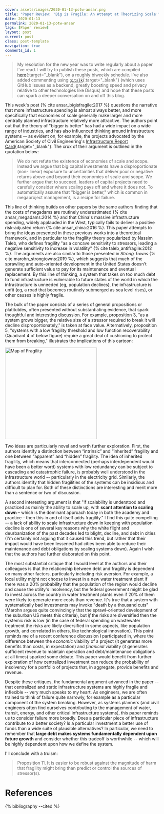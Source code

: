 ```yaml
---
cover: assets/images/2020-01-13-potw-ansar.png
title: "Paper Review: 'Big is Fragile: An Attempt at Theorizing Scale'"
date: 2020-01-13
permalink: 2020-01-13-potw-ansar
tags: [Paper review]
layout: post
current: post
class: post-template
navigation: true
comments_id: 1
---
```


> My resolution for the new year was to write regularly about a paper I've read.
I will try to publish these posts, which are compiled [here]({{site.baseurl}}/tag/potw/){:target="_blank"}, on a roughly biweekly schedule.
I've also added commenting using [`gitalk`](https://github.com/gitalk/gitalk){:target="_blank"} (which uses GitHub Issues as a backend, greatly boosting speed and privacy relative to other technologies like Disqus) and hope that these posts can spark a deeper conversation on and off this blog.

This week's post {% cite ansar_bigisfragile:2017 %} questions the narrative that more infrastructure spending is almost always better, and more specifically that economies of scale generally make larger and more centrally planned infrastructure relatively more attractive.
The authors point out that the theory of "bigger is better" has had a wide impact on a wide range of industries, and has also influenced thinking around infrastructure systems -- as evident on, for example, the projects advocated by the American Society of Civil Engineering's [Infrastructure Report Card](https://www.infrastructurereportcard.org/){:target="_blank"}.
The crux of their argument is outlined in the quotation below:

> We do not refute the existence of economies of scale and scope. Instead we argue that big capital investments have a disproportionate (non- linear) exposure to uncertainties that deliver poor or negative returns above and beyond their economies of scale and scope. We further argue that to succeed, leaders of capital projects need to carefully consider where scaling pays off and where it does not. To automatically assume that "bigger is better," which is common in megaproject management, is a recipe for failure.

This line of thinking builds on other papers by the same authors finding that the costs of megadams are routinely underestimated {% cite ansar_megadams:2014 %} and that China's massive infrastructure spending, widely applauded in the West, typically fails to deliver a positive risk-adjusted return {% cite ansar_china:2016 %}.
This paper attempts to bring the ideas presented in these previous works into a theoretical framework, and in particular to the fragility theory popularized by Nassim Taleb, who defines fragility "as a concave sensitivity to stressors, leading a negative sensitivity to increase in volatility" {% cite taleb_antifragile:2012 %}.
The arguments are also similar to those presented in _Strong Towns_ {% cite marohn_strongtowns:2019 %}, which suggests that much of the sprawling and auto-oriented development in the United States doesn't generate sufficient value to pay for its maintenance and eventual replacement.
By this line of thinking, a system that takes on too much debt to fund infrastructure is vulnerable to future states of the world in which the infrastructure is unneeded (eg, population declines), the infrastructure is unfit (eg, a road that becomes routinely submerged as sea level rises), or other causes is highly fragile.

The bulk of the paper consists of a series of general propositions or platitutdes, often presented without substantiating evidence, that spark thoughtful and interesting discussion.
For example, proposition 3, "as a system grows bigger, the relative size of a stressor required to break it will decline disproportionately," is taken at face value.
Alternatively, proposition 5, "systems with a low fragility threshold and low function recoverability (Quadrant 4 of below figure) require a great deal of cushioning to protect them from breaking," illustrates the implications of this cartoon:

<img src="{{ site.baseurl }}assets/images/2020-01-13-potw-ansar.png" alt="Map of Fragility" width="300"> 

Two ideas are particularly novel and worth further exploration.
First, the authors identify a distinction between “intrinsic” and “inherited” fragility and one between “apparent” and “hidden” fragility.
The idea of inherited fragility, which means that interconnected (perhaps interdependent would have been a better word) systems with low redundancy can be subject to cascading and catastrophic failure, is probably well understood in the infrastructure world -- particularly in the electricity grid.
Similarly, the authors identify that hidden fragilities of the systems can be insidious and difficult to plan for.
Both of these distinctions are interesting and merit more than a sentence or two of discussion.

A second interesting argument is that "if scalability is understood and practiced as mainly the ability to scale up, with **scant attention to scaling down** – which is the dominant approach today in both the academy and practice – then this in and of itself adds fragility."
I find this quite compelling -- a lack of ability to scale infrastructure down in keeping with population decline is one of several key reasons why the white flight and deurbanization of the past decades led to blight, decline, and debt in cities (I'm certainly not arguing that it caused this trend, but rather that their impact would have been lessened had cities been able to reduce their maintenance and debt obligations by scaling systems down).
Again I wish that the authors had further elaborated on this point.

The most substantial critique that I would level at the authors and their colleagues is that the relationship between debt and fragility is dependent on many other factors, particularly including risk aversion.
For example, a local utility might not choose to invest in a new water treatment plant if there was a 20% probability that the population of the region would decline and cause the utility's insolvency, but the federal government might be glad to invest across the country in water treatment plants even if 20% of them were likely to generate more costs than revenue.
It's true that a system with systematically bad investments may invoke "death by a thousand cuts" (Marohn argues quite convincingly that the sprawl-oriented development of the suburban US meets this criteria), but _if_ the risks are diversified then the systemic risk is low (in the case of federal spending on wastewater treatment the risks are likely diversified in some aspects, like population growth, and correlated in others, like technological innovation).
This point reminds me of a recent conference discussion I participated in, where the difference between the _economic_ viability of a project (it generates more benefits than costs, in expectation) and _finanicial_ viability (it generates sufficient revenue to maintain operation and debt/maintenance obligations at all times) sparked some debate.
This paper would benefit from further exploration of how centralized investment can reduce the probability of insolvency for a portfolio of projects that, in aggregate, provide benefits and revenue.

Despite these critiques, the fundamental argument advanced in the paper -- that centralized and static infrastructure systems are highly fragile and inflexible -- very much speaks to my heart.
As engineers, we are often trained to think of failure quite narrowly, for example as a particular component of the system breaking.
However, as systems planners (and civil engineers often find ourselves contributing to the management of water, transit, energy, and other critical infrastructure systems), this paper reminds us to consider failure more broadly.
Does a particular piece of infrastructure contribute to a better society?
Is a particular investment a better use of funds than a wide suite of plausible alternatives?
In particular, we need to remember that **large debt makes systems fundamentally dependent upon future growth** and consider whether this tradeoff is worthwhile -- which will be highly dependent upon how we define the system.

I'll conclude with a truism:

> Proposition 11. It is easier to be robust against the magnitude of harm that fragility might bring than predict or control the sources of stressor(s).

# References

{% bibliography --cited %}